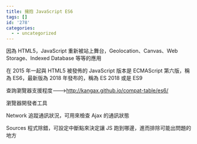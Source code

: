```yaml
---
title: 擁抱 JavaScript ES6
tags: []
id: '278'
categories:
  - - uncategorized
---
```


因為 HTML5，JavaScript 重新被站上舞台，Geolocation、Canvas、Web Storage、Indexed Database 等等的應用

在 2015 年一起與 HTML5 被發佈的 JavaScript 版本是 ECMAScript 第六版，稱為 ES6，最新版為 2018 年發布的，稱為 ES 2018 或是 ES9

查詢瀏覽器支援程度--->http://kangax.github.io/compat-table/es6/

瀏覽器開發者工具

Network 追蹤通訊狀況，可用來檢查 Ajax 的通訊狀態

Sources 程式除錯，可設定中斷點來決定讓 JS 跑到哪邊，進而排除可能出問題的地方